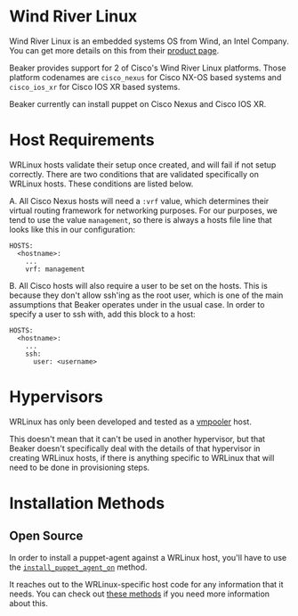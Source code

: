 # Wind River Linux

Wind River Linux is an embedded systems OS from Wind, an Intel Company. You can get more details on this from their [product page](http://www.windriver.com/products/linux/).

Beaker provides support for 2 of Cisco's Wind River Linux platforms. Those platform codenames are `cisco_nexus` for Cisco NX-OS based systems and `cisco_ios_xr` for Cisco IOS XR based systems.

Beaker currently can install puppet on Cisco Nexus and Cisco IOS XR.

# Host Requirements

WRLinux hosts validate their setup once created, and will fail if not setup correctly. There are two conditions that are validated specifically on WRLinux hosts. These conditions are listed below.

A. All Cisco Nexus hosts will need a `:vrf` value, which determines their virtual routing framework for networking purposes. For our purposes, we tend to use the value `management`, so there is always a hosts file line that looks like this in our configuration:

    HOSTS:
      <hostname>:
        ...
        vrf: management

B. All Cisco hosts will also require a user to be set on the hosts. This is because they don't allow ssh'ing as the root user, which is one of the main assumptions that Beaker operates under in the usual case. In order to specify a user to ssh with, add this block to a host:

    HOSTS:
      <hostname>:
        ...
        ssh:
          user: <username>

# Hypervisors

WRLinux has only been developed and tested as a [vmpooler](https://github.com/puppetlabs/vmpooler) host.

This doesn't mean that it can't be used in another hypervisor, but that Beaker doesn't specifically deal with the details of that hypervisor in creating WRLinux hosts, if there is anything specific to WRLinux that will need to be done in provisioning steps.

# Installation Methods

## Open Source

In order to install a puppet-agent against a WRLinux host, you'll have to use the [`install_puppet_agent_on`](blob/master/lib/beaker/dsl/install_utils/foss_utils.rb#L327) method.

It reaches out to the WRLinux-specific host code for any information that it needs. You can check out [these methods](blob/master/lib/beaker/host/cisco.rb) if you need more information about this.
